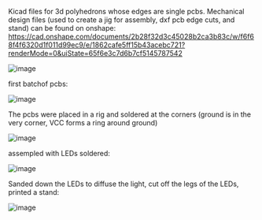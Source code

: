 Kicad files for 3d polyhedrons whose edges are single pcbs.
Mechanical design files (used to create a jig for assembly, dxf pcb edge cuts, and stand) can be found on onshape: https://cad.onshape.com/documents/2b28f32d3c45028b2ca3b83c/w/f6f68f4f6320d1f011d99ec9/e/1862cafe5ff15b43acebc721?renderMode=0&uiState=65f6e3c7d6b7cf5145787542

![image](https://github.com/ChristianFieldhouse/pcb_polyhedra/assets/48842799/614e0ea4-439a-4f0f-b056-b7cf229022aa)

first batchof pcbs:

![image](https://github.com/ChristianFieldhouse/pcb_polyhedra/assets/48842799/864e8ad5-53d0-4f2f-9214-43918d8a1574)

The pcbs were placed in a rig and soldered at the corners (ground is in the very corner, VCC forms a ring around ground)

![image](https://github.com/ChristianFieldhouse/pcb_polyhedra/assets/48842799/1b118f09-8745-42cc-86f6-a2c53c70dc6f)

assempled with LEDs soldered:

![image](https://github.com/ChristianFieldhouse/pcb_polyhedra/assets/48842799/aea41c13-585b-40f9-bf89-64efdde9c6f7)

Sanded down the LEDs to diffuse the light, cut off the legs of the LEDs, printed a stand:

![image](https://github.com/ChristianFieldhouse/pcb_polyhedra/assets/48842799/271faa6d-e693-431f-802f-ff9fc1579d36)

